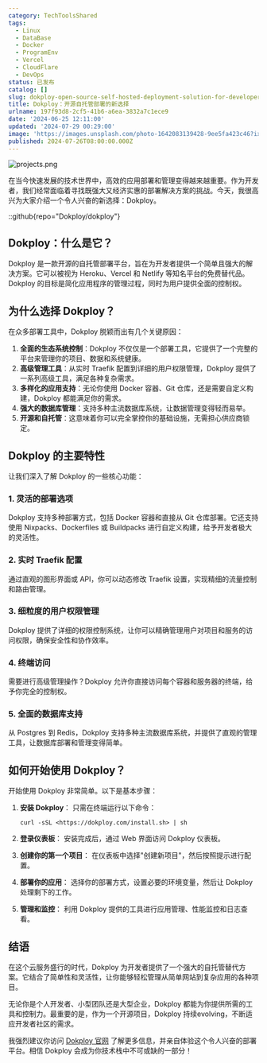 ```yaml
---
category: TechToolsShared
tags:
  - Linux
  - DataBase
  - Docker
  - ProgramEnv
  - Vercel
  - CloudFlare
  - DevOps
status: 已发布
catalog: []
slug: dokploy-open-source-self-hosted-deployment-solution-for-developers
title: Dokploy：开源自托管部署的新选择
urlname: 197f93d8-2cf5-41b6-a6ea-3832a7c1ece9
date: '2024-06-25 12:11:00'
updated: '2024-07-29 00:29:00'
image: 'https://images.unsplash.com/photo-1642083139428-9ee5fa423c46?ixlib=rb-4.0.3&q=85&fm=jpg&crop=entropy&cs=srgb'
published: 2024-07-26T08:00:00.000Z
---
```


![projects.png](https://prod-files-secure.s3.us-west-2.amazonaws.com/5d24fe63-e567-4804-86f9-9fdc62e13082/adfdc1fe-2109-46ac-9ad4-f50e8631f20c/projects.png?X-Amz-Algorithm=AWS4-HMAC-SHA256&X-Amz-Content-Sha256=UNSIGNED-PAYLOAD&X-Amz-Credential=ASIAZI2LB466RHJDRS5J%2F20250417%2Fus-west-2%2Fs3%2Faws4_request&X-Amz-Date=20250417T213324Z&X-Amz-Expires=3600&X-Amz-Security-Token=IQoJb3JpZ2luX2VjEN3%2F%2F%2F%2F%2F%2F%2F%2F%2F%2FwEaCXVzLXdlc3QtMiJIMEYCIQCawdGf5plRohwTA3Qz0ChYqTGMx8CXdJ7gyxP3E4khPQIhALhu%2BjZluOLAJhuQERGYzk%2F1FXef0w1pI4tlVD9eZog1Kv8DCGYQABoMNjM3NDIzMTgzODA1IgxRPakBsDRynXdXVPoq3AMHtHoNkA9AX94tNwtwi21xhTOklEfd%2FUt6DhpsWVxR5P5QFwSUEm6oBNEuwA%2F3ZGOYP24H6gdOuUiRSpQQXVbvDksn%2FUSLsc2CTSEZ2Aig4ktO6c%2F6Jr4uDgszKUaPlxDZ8MszJq7UpxNma422GgHhC3diG3TsHJGBs0q6bLeqaGBZ%2B4HlPFfRddGYx5eNJcK41%2BEHoimDyN4efvCh5HaN5goF7CRXfEpuA1URcv0tJzryCyD42kAlJO%2B3soGhMepbSKX67roelCXqVyFOB0e%2B5FmBcdaK54v4ieAixgH9bThe4DhKwj9R2F0RcVfXZeO3Y7uX2IKOw%2FDFOW7XTQ6PUwOQAbES1GoJPBEnyKnnWz5Y15aAzIRrOF9PLSESa993kSCMgIH3mwBxabbG8OVqafOEyF6uJ04v9vrqLWmAGTI9PqykLHQFLMklmKfg7zGkvxEJDJg1fUuwUJT6HtO%2F%2BrcMr3y8J4EOblpbMWHDvwPLPRxM%2BKuPbWPWqqbyMWxAaHXq9wxcGuiSWhe1tc6wUSDwTf9eud9eiOghL9KdTowT2AuTyUhI6QiX1mCN2ZF%2BqlcHNT7wlGtFJEasTArl8NlkcsR7nqS3DMOLVKPQoOlu3wo2Y8uyTQnjYjCH0IXABjqkAdZ9dF2PzB1SKYdZr%2FFYG0odBr1Us33lmKZAJV1XnScU8yVI6dgR1syN0ovbOx%2BNsOu9Fhk8POuqysRVbUlGRPKx3MHkOrRZlAogWzzG%2Fm%2BKX50ciPQYyuYHs6q%2By99VXFf%2F3h%2BWM1OMFHPQu883H%2B%2BwS97jfKR%2BkC870PtPBSpdEPyMxisDRjNhIPMEhkhom89Lpqa4WwNyWiZVuaq3%2FWgGleoS&X-Amz-Signature=75f8486a4af012aaae48d84083c2b354e0729cbc407039769c5aa168b827fcfd&X-Amz-SignedHeaders=host&x-id=GetObject)


在当今快速发展的技术世界中，高效的应用部署和管理变得越来越重要。作为开发者，我们经常面临着寻找既强大又经济实惠的部署解决方案的挑战。今天，我很高兴为大家介绍一个令人兴奋的新选择：Dokploy。


::github{repo="Dokploy/dokploy"}


## Dokploy：什么是它？


Dokploy 是一款开源的自托管部署平台，旨在为开发者提供一个简单且强大的解决方案。它可以被视为 Heroku、Vercel 和 Netlify 等知名平台的免费替代品。Dokploy 的目标是简化应用程序的管理过程，同时为用户提供全面的控制权。


## 为什么选择 Dokploy？


在众多部署工具中，Dokploy 脱颖而出有几个关键原因：

1. **全面的生态系统控制**：Dokploy 不仅仅是一个部署工具，它提供了一个完整的平台来管理你的项目、数据和系统健康。
2. **高级管理工具**：从实时 Traefik 配置到详细的用户权限管理，Dokploy 提供了一系列高级工具，满足各种复杂需求。
3. **多样化的应用支持**：无论你使用 Docker 容器、Git 仓库，还是需要自定义构建，Dokploy 都能满足你的需求。
4. **强大的数据库管理**：支持多种主流数据库系统，让数据管理变得轻而易举。
5. **开源和自托管**：这意味着你可以完全掌控你的基础设施，无需担心供应商锁定。

## Dokploy 的主要特性


让我们深入了解 Dokploy 的一些核心功能：


### 1. 灵活的部署选项


Dokploy 支持多种部署方式，包括 Docker 容器和直接从 Git 仓库部署。它还支持使用 Nixpacks、Dockerfiles 或 Buildpacks 进行自定义构建，给予开发者极大的灵活性。


### 2. 实时 Traefik 配置


通过直观的图形界面或 API，你可以动态修改 Traefik 设置，实现精细的流量控制和路由管理。


### 3. 细粒度的用户权限管理


Dokploy 提供了详细的权限控制系统，让你可以精确管理用户对项目和服务的访问权限，确保安全性和协作效率。


### 4. 终端访问


需要进行高级管理操作？Dokploy 允许你直接访问每个容器和服务器的终端，给予你完全的控制权。


### 5. 全面的数据库支持


从 Postgres 到 Redis，Dokploy 支持多种主流数据库系统，并提供了直观的管理工具，让数据库部署和管理变得简单。


## 如何开始使用 Dokploy？


开始使用 Dokploy 非常简单。以下是基本步骤：

1. **安装 Dokploy**：
只需在终端运行以下命令：

    ```plain text
    curl -sSL <https://dokploy.com/install.sh> | sh
    ```

2. **登录仪表板**：
安装完成后，通过 Web 界面访问 Dokploy 仪表板。
3. **创建你的第一个项目**：
在仪表板中选择"创建新项目"，然后按照提示进行配置。
4. **部署你的应用**：
选择你的部署方式，设置必要的环境变量，然后让 Dokploy 处理剩下的工作。
5. **管理和监控**：
利用 Dokploy 提供的工具进行应用管理、性能监控和日志查看。

## 结语


在这个云服务盛行的时代，Dokploy 为开发者提供了一个强大的自托管替代方案。它结合了简单性和灵活性，让你能够轻松管理从简单网站到复杂应用的各种项目。


无论你是个人开发者、小型团队还是大型企业，Dokploy 都能为你提供所需的工具和控制力。最重要的是，作为一个开源项目，Dokploy 持续evolving，不断适应开发者社区的需求。


我强烈建议你访问 [Dokploy 官网](https://dokploy.com/) 了解更多信息，并亲自体验这个令人兴奋的部署平台。相信 Dokploy 会成为你技术栈中不可或缺的一部分！

